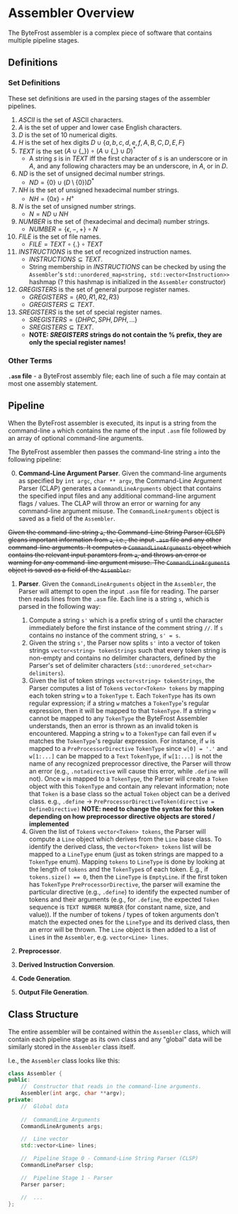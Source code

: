 #   Assembler Overview

The ByteFrost assembler is a complex piece of software that contains multiple
pipeline stages.

##  Definitions

### Set Definitions

These set definitions are used in the parsing stages of the assembler pipelines.

1. $ASCII$ is the set of ASCII characters.
2. $A$ is the set of upper and lower case English characters.
3. $D$ is the set of 10 numerical digits.
4. $H$ is the set of hex digits $D \cup \{a, b, c, d, e, f, A, B, C, D, E, F\}$
5. $TEXT$ is the set $(A \cup \{\_\})~\circ~(A \cup \{\_\} \cup D)^*$
    * A string $s$ is in $TEXT$ iff the first character of $s$ is an underscore or in $A$, and any following characters may be an underscore, in $A$, or in $D$.
6. $ND$ is the set of unsigned decimal number strings.
    * $ND = \{0\} \cup (D \setminus \{0\})D^*$
7. $NH$ is the set of unsigned hexadecimal number strings.
    * $NH = \{0x\} \circ H^+$
8. $N$ is the set of unsigned number strings.
    * $N = ND \cup NH$
9. $NUMBER$ is the set of (hexadecimal and decimal) number strings.
    * $NUMBER = \{\epsilon, -, +\} \circ N$
10. $FILE$ is the set of file names.
    * $FILE = TEXT \circ \{.\} \circ TEXT$
11. $INSTRUCTIONS$ is the set of recognized instruction names.
    * $INSTRUCTIONS \subseteq TEXT$.
    * String membership in $INSTRUCTIONS$ can be checked by using the
        `Assembler`'s `std::unordered_map<string, std::vector<Instruction>>`
        hashmap (? this hashmap is initialized in the `Assembler` constructor)
12. $GREGISTERS$ is the set of general purpose register names.
    * $GREGISTERS = \{R0, R1, R2, R3\}$
    * $GREGISTERS \subseteq TEXT$.
13. $SREGISTERS$ is the set of special register names.
    * $SREGISTERS = \{DHPC, SPH, DPH, \dots\}$
    * $SREGISTERS \subseteq TEXT$.
    * **NOTE: $SREGISTERS$ strings do not contain the % prefix, they are only
    the special register names!**

### Other Terms

**`.asm` file** - a ByteFrost assembly file; each line of such a file may
contain at most one assembly statement.


##  Pipeline

When the ByteFrost assembler is executed, its input is a string from the
command-line `a` which contains the name of the input `.asm` file followed by
an array of optional command-line arguments.

The ByteFrost assembler then passes the command-line string `a` into the
following pipeline:

0.  **Command-Line Argument Parser**.
Given the command-line arguments as specified by `int argc`, `char ** argv`,
the Command-Line Argument Parser (CLAP) generates a `CommandLineArguments`
object that contains the specified input files and any additional command-line
argument flags / values. The CLAP will throw an error or warning for any 
command-line argument misuse. The `CommandLineArguments` object is saved as a
field of the `Assembler`.

~~Given the command-line string `a`, the Command-Line String Parser (CLSP) gleans
important information from `a`, i.e., the input `.asm` file and any other
command-line arguments. It computes a `CommandLineArguments` object which
contains the relevant input paramters from `a`, and throws an error or warning
for any command-line argument misuse. The `CommandLineArguments` object is saved
as a field of the `Assembler`.~~

1. **Parser**.
Given the `CommandLineArguments` object in the `Assembler`, the Parser will
attempt to open the input `.asm` file for reading.
The parser then reads lines from the `.asm` file. 
Each line is a string `s`, which is parsed in the following way:
    1. Compute a string `s'` which is a prefix string of `s` until the character
        immediately before the first instance of the comment string `//`. If
        `s` contains no instance of the comment string, `s' = s`.
    2. Given the string `s'`, the Parser now splits `s'` into a vector of token 
    strings `vector<string> tokenStrings` such that every token string is 
    non-empty and contains no delimiter characters, defined by the Parser's 
    set of delimiter characters (`std::unordered_set<char> delimiters`).
    3. Given the list of token strings `vector<string> tokenStrings`, the
    Parser computes a list of `Token`s `vector<Token> tokens` by mapping each
    token string `w` to a `TokenType` `t`. Each `TokenType` has its own regular
    expression; if a string `w` matches a `TokenType`'s regular expression, then 
    it will be mapped to that `TokenType`. If a string `w` cannot be mapped to 
    any `TokenType` the ByteFrost Assembler understands, then an error is thrown
    as an invalid token is encountered.
    Mapping a string `w` to a `TokenType` can fail even if `w` matches the 
    `TokenType`'s regular expression. For instance, if `w` is mapped to a 
    `PreProcessorDirective` `TokenType` since `w[0] = '.'` and `w[1:...]` can be
    mapped to a `Text` `TokenType`, if `w[1:...]` is not the name of any 
    recognized preprocessor directive, the Parser will throw an error (e.g., 
    `.notadirective` will cause this error, while `.define` will not).
    Once `w` is mapped to a `TokenType`, the Parser will create a `Token` object
    with this `TokenType` and contain any relevant information; note that 
    `Token` is a base class so the actual `Token` object can be a derived class.
    e.g., `.define` -> `PreProcessorDirectiveToken(directive = DefineDirective)`
    **NOTE: need to change the syntax for this token depending on how 
    preprocessor directive objects are stored / implemented**
    4. Given the list of `Token`s `vector<Token> tokens`, the Parser will
    compute a `Line` object which derives from the `Line` base class. To
    identify the derived class, the `vector<Token> tokens` list will be mapped
    to a `LineType` enum (just as token strings are mapped to a `TokenType` 
    enum). Mapping `tokens` to `LineType` is done by looking at the length of
    `tokens` and the `TokenType`s of each token.
    E.g., if `tokens.size() == 0`, then the `LineType` is `EmptyLine`.
    if the first token has `TokenType` `PreProcessorDirective`, the parser will
    examine the particular directive (e.g., `.define`) to identify the expected
    number of tokens and their arguments (e.g., for `.define`, the expected
    `Token` sequence is `TEXT NUMBER NUMBER` (for constant name, size, and 
    value)). If the number of tokens / types of token arguments don't match the
    expected ones for the `LineType` and its derived class, then an error will
    be thrown. The `Line` object is then added to a list of `Line`s in the
    `Assembler`, e.g. `vector<Line> lines`.

2. **Preprocessor**.

3. **Derived Instruction Conversion**.

4. **Code Generation**.

5. **Output File Generation**.

##  Class Structure

The entire assembler will be contained within the `Assembler` class, which will
contain each pipeline stage as its own class and any "global" data will be
similarly stored in the `Assembler` class itself.

I.e., the `Assembler` class looks like this:

```cpp
class Assembler {
public:
    //  Constructor that reads in the command-line arguments.
    Assembler(int argc, char **argv);
private:
    //  Global data
    
    //  CommandLine Arguments
    CommandLineArguments args;

    //  Line vector
    std::vector<Line> lines;

    //  Pipeline Stage 0 - Command-Line String Parser (CLSP)
    CommandLineParser clsp;

    //  Pipeline Stage 1 - Parser
    Parser parser;

    //  ...
};
```